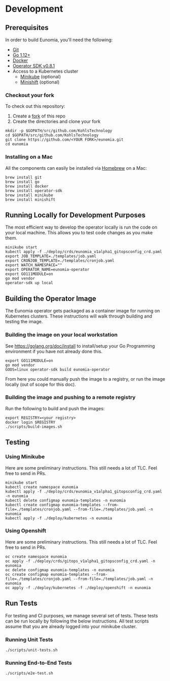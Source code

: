# Development

## Prerequisites

In order to build Eunomia, you'll need the following:

- [Git](https://git-scm.com/downloads)
- [Go 1.12+](https://golang.org/dl/)
- [Docker](https://docs.docker.com/install/)
- [Operator SDK v0.8.1](https://github.com/operator-framework/operator-sdk/blob/v0.8.1/doc/user/install-operator-sdk.md)
- Access to a Kubernetes cluster
  - [Minikube](https://kubernetes.io/docs/setup/minikube/) (optional)
  - [Minishift](https://www.okd.io/minishift/) (optional)

### Checkout your fork

To check out this repository:

1. Create a [fork](https://help.github.com/en/articles/fork-a-repo) of this repo
2. Create the directories and clone your fork

```
mkdir -p $GOPATH/src/github.com/KohlsTechnology
cd $GOPATH/src/github.com/KohlsTechnology
git clone https://github.com/<YOUR FORK>/eunomia.git
cd eunomia
```

### Installing on a Mac

All the components can easily be installed via [Homebrew](https://brew.sh/) on a Mac:

```shell
brew install git
brew install go
brew install docker
brew install operator-sdk
brew install minikube
brew install minishift
```

## Running Locally for Development Purposes

The most efficient way to develop the operator locally is run the code on your local machine. This allows you to test code changes as you make them.

```
minikube start
kubectl apply -f ./deploy/crds/eunomia_v1alpha1_gitopsconfig_crd.yaml
export JOB_TEMPLATE=./templates/job.yaml
export CRONJOB_TEMPLATE=./templates/cronjob.yaml
export WATCH_NAMESPACE=""
export OPERATOR_NAME=eunomia-operator
export GO111MODULE=on
go mod vendor
operator-sdk up local
```

## Building the Operator Image

The Eunomia operator gets packaged as a container image for running on Kubernetes clusters. These instructions will walk through building and testing the image.

### Building the image on your local workstation

See https://golang.org/doc/install to install/setup your Go Programming environment if you have not already done this.

```shell
export GO111MODULE=on
go mod vendor
GOOS=linux operator-sdk build eunomia-operator
```

From here you could manually push the image to a registry, or run the image locally (out of scope for this doc).

### Building the image and pushing to a remote registry

Run the following to build and push the images:

```shell
export REGISTRY=<your registry>
docker login $REGISTRY
./scripts/build-images.sh
```

## Testing

### Using Minikube

Here are some preliminary instructions. This still needs a lot of TLC. Feel free to send in PRs.

```shell
minikube start
kubectl create namespace eunomia
kubectl apply -f ./deploy/crds/eunomia_v1alpha1_gitopsconfig_crd.yaml -n eunomia
kubectl delete configmap eunomia-templates -n eunomia
kubectl create configmap eunomia-templates --from-file=./templates/cronjob.yaml --from-file=./templates/job.yaml -n eunomia
kubectl apply -f ./deploy/kubernetes -n eunomia
```

### Using Openshift

Here are some preliminary instructions. This still needs a lot of TLC. Feel free to send in PRs.

```shell
oc create namespace eunomia
oc apply -f ./deploy/crds/gitops_v1alpha1_gitopsconfig_crd.yaml -n eunomia
oc delete configmap eunomia-templates -n eunomia
oc create configmap eunomia-templates --from-file=./templates/cronjob.yaml --from-file=./templates/job.yaml -n eunomia
oc apply -f ./deploy/kubernetes -f ./deploy/openshift -n eunomia
```

## Run Tests

For testing and CI purposes, we manage several set of tests. These tests can be run locally by following the below instructions. All test scripts assume that you are already logged into your minikube cluster.

### Running Unit Tests

```shell
./scripts/unit-tests.sh
```

### Running End-to-End Tests

```shell
./scripts/e2e-test.sh
```
